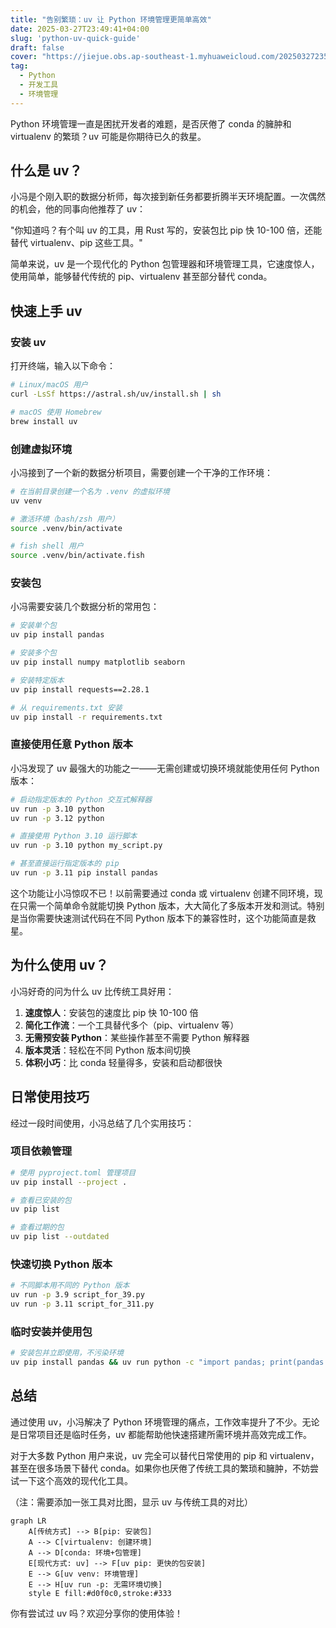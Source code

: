 ```yaml
---
title: "告别繁琐：uv 让 Python 环境管理更简单高效"
date: 2025-03-27T23:49:41+04:00
slug: 'python-uv-quick-guide'
draft: false
cover: "https://jiejue.obs.ap-southeast-1.myhuaweicloud.com/20250327235234200.webp"
tag:
  - Python
  - 开发工具
  - 环境管理
---
```


Python 环境管理一直是困扰开发者的难题，是否厌倦了 conda 的臃肿和 virtualenv 的繁琐？uv 可能是你期待已久的救星。

<!--more-->

## 什么是 uv？

小冯是个刚入职的数据分析师，每次接到新任务都要折腾半天环境配置。一次偶然的机会，他的同事向他推荐了 uv：

"你知道吗？有个叫 uv 的工具，用 Rust 写的，安装包比 pip 快 10-100 倍，还能替代 virtualenv、pip 这些工具。"

简单来说，uv 是一个现代化的 Python 包管理器和环境管理工具，它速度惊人，使用简单，能够替代传统的 pip、virtualenv 甚至部分替代 conda。

## 快速上手 uv

### 安装 uv

打开终端，输入以下命令：

```bash
# Linux/macOS 用户
curl -LsSf https://astral.sh/uv/install.sh | sh

# macOS 使用 Homebrew
brew install uv
```

### 创建虚拟环境

小冯接到了一个新的数据分析项目，需要创建一个干净的工作环境：

```bash
# 在当前目录创建一个名为 .venv 的虚拟环境
uv venv

# 激活环境（bash/zsh 用户）
source .venv/bin/activate

# fish shell 用户
source .venv/bin/activate.fish
```

### 安装包

小冯需要安装几个数据分析的常用包：

```bash
# 安装单个包
uv pip install pandas

# 安装多个包
uv pip install numpy matplotlib seaborn

# 安装特定版本
uv pip install requests==2.28.1

# 从 requirements.txt 安装
uv pip install -r requirements.txt
```

### 直接使用任意 Python 版本

小冯发现了 uv 最强大的功能之一——无需创建或切换环境就能使用任何 Python 版本：

```bash
# 启动指定版本的 Python 交互式解释器
uv run -p 3.10 python
uv run -p 3.12 python

# 直接使用 Python 3.10 运行脚本
uv run -p 3.10 python my_script.py

# 甚至直接运行指定版本的 pip
uv run -p 3.11 pip install pandas
```

这个功能让小冯惊叹不已！以前需要通过 conda 或 virtualenv 创建不同环境，现在只需一个简单命令就能切换 Python 版本，大大简化了多版本开发和测试。特别是当你需要快速测试代码在不同 Python 版本下的兼容性时，这个功能简直是救星。

## 为什么使用 uv？

小冯好奇的问为什么 uv 比传统工具好用：

1. **速度惊人**：安装包的速度比 pip 快 10-100 倍
2. **简化工作流**：一个工具替代多个（pip、virtualenv 等）
3. **无需预安装 Python**：某些操作甚至不需要 Python 解释器
4. **版本灵活**：轻松在不同 Python 版本间切换
5. **体积小巧**：比 conda 轻量得多，安装和启动都很快

## 日常使用技巧

经过一段时间使用，小冯总结了几个实用技巧：

### 项目依赖管理

```bash
# 使用 pyproject.toml 管理项目
uv pip install --project .

# 查看已安装的包
uv pip list

# 查看过期的包
uv pip list --outdated
```

### 快速切换 Python 版本

```bash
# 不同脚本用不同的 Python 版本
uv run -p 3.9 script_for_39.py
uv run -p 3.11 script_for_311.py
```

### 临时安装并使用包

```bash
# 安装包并立即使用，不污染环境
uv pip install pandas && uv run python -c "import pandas; print(pandas.__version__)"
```

## 总结

通过使用 uv，小冯解决了 Python 环境管理的痛点，工作效率提升了不少。无论是日常项目还是临时任务，uv 都能帮助他快速搭建所需环境并高效完成工作。

对于大多数 Python 用户来说，uv 完全可以替代日常使用的 pip 和 virtualenv，甚至在很多场景下替代 conda。如果你也厌倦了传统工具的繁琐和臃肿，不妨尝试一下这个高效的现代化工具。

（注：需要添加一张工具对比图，显示 uv 与传统工具的对比）

```mermaid
graph LR
    A[传统方式] --> B[pip: 安装包]
    A --> C[virtualenv: 创建环境]
    A --> D[conda: 环境+包管理]
    E[现代方式: uv] --> F[uv pip: 更快的包安装]
    E --> G[uv venv: 环境管理]
    E --> H[uv run -p: 无需环境切换]
    style E fill:#d0f0c0,stroke:#333
```

你有尝试过 uv 吗？欢迎分享你的使用体验！
